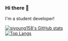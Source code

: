 ### Hi there 👋
I'm a student developer!

[![siyoung158's GitHub stats](https://github-readme-stats.vercel.app/api?username=siyoung158&show_icons=true&theme=radical)](https://github.com/anuraghazra/github-readme-stats)<br>
[![Top Langs](https://github-readme-stats.vercel.app/api/top-langs/?username=siyoung158)](https://github.com/anuraghazra/github-readme-stats)

